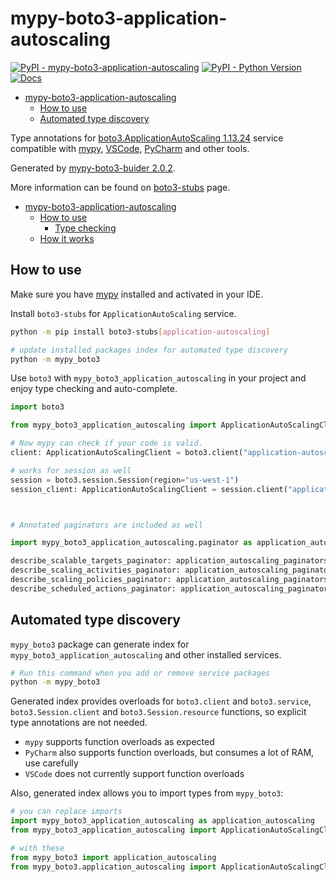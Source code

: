 # mypy-boto3-application-autoscaling

[![PyPI - mypy-boto3-application-autoscaling](https://img.shields.io/pypi/v/mypy-boto3-application-autoscaling.svg?color=blue)](https://pypi.org/project/mypy-boto3-application-autoscaling)
[![PyPI - Python Version](https://img.shields.io/pypi/pyversions/mypy-boto3-application-autoscaling.svg?color=blue)](https://pypi.org/project/mypy-boto3-application-autoscaling)
[![Docs](https://img.shields.io/readthedocs/mypy-boto3-builder.svg?color=blue)](https://mypy-boto3-builder.readthedocs.io/)

- [mypy-boto3-application-autoscaling](#mypy-boto3-application-autoscaling)
  - [How to use](#how-to-use)
  - [Automated type discovery](#automated-type-discovery)


Type annotations for
[boto3.ApplicationAutoScaling 1.13.24](https://boto3.amazonaws.com/v1/documentation/api/1.13.24/reference/services/application-autoscaling.html#ApplicationAutoScaling) service
compatible with [mypy](https://github.com/python/mypy), [VSCode](https://code.visualstudio.com/),
[PyCharm](https://www.jetbrains.com/pycharm/) and other tools.

Generated by [mypy-boto3-buider 2.0.2](https://github.com/vemel/mypy_boto3_builder).

More information can be found on [boto3-stubs](https://pypi.org/project/boto3-stubs/) page.

- [mypy-boto3-application-autoscaling](#mypy-boto3-application-autoscaling)
  - [How to use](#how-to-use)
    - [Type checking](#type-checking)
  - [How it works](#how-it-works)

## How to use

Make sure you have [mypy](https://github.com/python/mypy) installed and activated in your IDE.

Install `boto3-stubs` for `ApplicationAutoScaling` service.

```bash
python -m pip install boto3-stubs[application-autoscaling]

# update installed packages index for automated type discovery
python -m mypy_boto3
```

Use `boto3` with `mypy_boto3_application_autoscaling` in your project and enjoy type checking and auto-complete.

```python
import boto3

from mypy_boto3_application_autoscaling import ApplicationAutoScalingClient

# Now mypy can check if your code is valid.
client: ApplicationAutoScalingClient = boto3.client("application-autoscaling")

# works for session as well
session = boto3.session.Session(region="us-west-1")
session_client: ApplicationAutoScalingClient = session.client("application-autoscaling")



# Annotated paginators are included as well

import mypy_boto3_application_autoscaling.paginator as application_autoscaling_paginators

describe_scalable_targets_paginator: application_autoscaling_paginators.DescribeScalableTargetsPaginator = client.get_paginator("describe_scalable_targets")
describe_scaling_activities_paginator: application_autoscaling_paginators.DescribeScalingActivitiesPaginator = client.get_paginator("describe_scaling_activities")
describe_scaling_policies_paginator: application_autoscaling_paginators.DescribeScalingPoliciesPaginator = client.get_paginator("describe_scaling_policies")
describe_scheduled_actions_paginator: application_autoscaling_paginators.DescribeScheduledActionsPaginator = client.get_paginator("describe_scheduled_actions")
```

## Automated type discovery

`mypy_boto3` package can generate index for `mypy_boto3_application_autoscaling` and other installed services.

```bash
# Run this command when you add or remove service packages
python -m mypy_boto3
```

Generated index provides overloads for `boto3.client` and `boto3.service`,
`boto3.Session.client` and `boto3.Session.resource` functions,
so explicit type annotations are not needed.

- `mypy` supports function overloads as expected
- `PyCharm` also supports function overloads, but consumes a lot of RAM, use carefully
- `VSCode` does not currently support function overloads

Also, generated index allows you to import types from `mypy_boto3`:

```python
# you can replace imports
import mypy_boto3_application_autoscaling as application_autoscaling
from mypy_boto3_application_autoscaling import ApplicationAutoScalingClient

# with these
from mypy_boto3 import application_autoscaling
from mypy_boto3.application_autoscaling import ApplicationAutoScalingClient
```